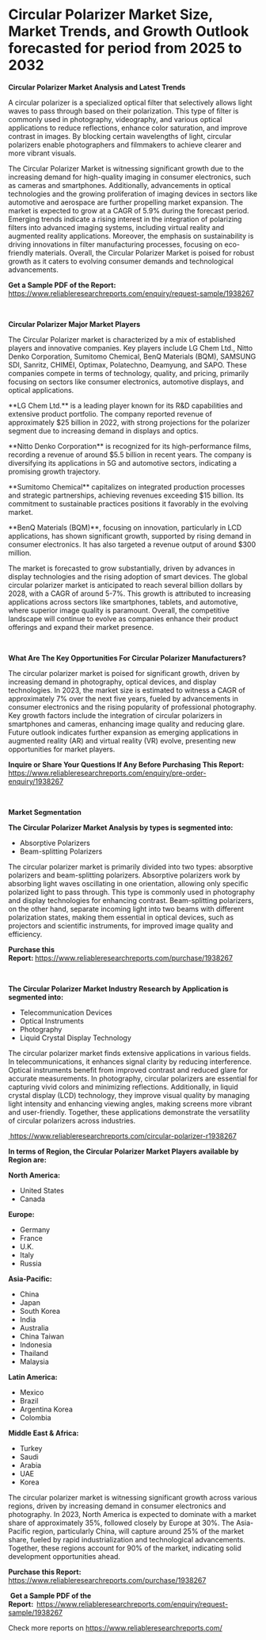 <p><h1>Circular Polarizer Market Size, Market Trends, and Growth Outlook forecasted for period from 2025 to 2032</h1></p><p><strong>Circular Polarizer Market Analysis and Latest Trends</strong></p>
<p><p>A circular polarizer is a specialized optical filter that selectively allows light waves to pass through based on their polarization. This type of filter is commonly used in photography, videography, and various optical applications to reduce reflections, enhance color saturation, and improve contrast in images. By blocking certain wavelengths of light, circular polarizers enable photographers and filmmakers to achieve clearer and more vibrant visuals.</p><p>The Circular Polarizer Market is witnessing significant growth due to the increasing demand for high-quality imaging in consumer electronics, such as cameras and smartphones. Additionally, advancements in optical technologies and the growing proliferation of imaging devices in sectors like automotive and aerospace are further propelling market expansion. The market is expected to grow at a CAGR of 5.9% during the forecast period. Emerging trends indicate a rising interest in the integration of polarizing filters into advanced imaging systems, including virtual reality and augmented reality applications. Moreover, the emphasis on sustainability is driving innovations in filter manufacturing processes, focusing on eco-friendly materials. Overall, the Circular Polarizer Market is poised for robust growth as it caters to evolving consumer demands and technological advancements.</p></p>
<p><strong>Get a Sample PDF of the Report:&nbsp;</strong> <a href="https://www.reliableresearchreports.com/enquiry/request-sample/1938267?utm_campaign=3323&utm_medium=2&utm_source=Github&utm_content=ia&utm_term=06042025&utm_id=circular-polarizer">https://www.reliableresearchreports.com/enquiry/request-sample/1938267</a></p>
<p>&nbsp;</p>
<p><strong>Circular Polarizer Major Market Players</strong></p>
<p><p>The Circular Polarizer market is characterized by a mix of established players and innovative companies. Key players include LG Chem Ltd., Nitto Denko Corporation, Sumitomo Chemical, BenQ Materials (BQM), SAMSUNG SDI, Sanritz, CHIMEI, Optimax, Polatechno, Deamyung, and SAPO. These companies compete in terms of technology, quality, and pricing, primarily focusing on sectors like consumer electronics, automotive displays, and optical applications.</p><p>**LG Chem Ltd.** is a leading player known for its R&D capabilities and extensive product portfolio. The company reported revenue of approximately $25 billion in 2022, with strong projections for the polarizer segment due to increasing demand in displays and optics.</p><p>**Nitto Denko Corporation** is recognized for its high-performance films, recording a revenue of around $5.5 billion in recent years. The company is diversifying its applications in 5G and automotive sectors, indicating a promising growth trajectory.</p><p>**Sumitomo Chemical** capitalizes on integrated production processes and strategic partnerships, achieving revenues exceeding $15 billion. Its commitment to sustainable practices positions it favorably in the evolving market.</p><p>**BenQ Materials (BQM)**, focusing on innovation, particularly in LCD applications, has shown significant growth, supported by rising demand in consumer electronics. It has also targeted a revenue output of around $300 million.</p><p>The market is forecasted to grow substantially, driven by advances in display technologies and the rising adoption of smart devices. The global circular polarizer market is anticipated to reach several billion dollars by 2028, with a CAGR of around 5-7%. This growth is attributed to increasing applications across sectors like smartphones, tablets, and automotive, where superior image quality is paramount. Overall, the competitive landscape will continue to evolve as companies enhance their product offerings and expand their market presence.</p></p>
<p>&nbsp;</p>
<p><strong>What Are The Key Opportunities For Circular Polarizer Manufacturers?</strong></p>
<p><p>The circular polarizer market is poised for significant growth, driven by increasing demand in photography, optical devices, and display technologies. In 2023, the market size is estimated to witness a CAGR of approximately 7% over the next five years, fueled by advancements in consumer electronics and the rising popularity of professional photography. Key growth factors include the integration of circular polarizers in smartphones and cameras, enhancing image quality and reducing glare. Future outlook indicates further expansion as emerging applications in augmented reality (AR) and virtual reality (VR) evolve, presenting new opportunities for market players.</p></p>
<p><strong>Inquire or Share Your Questions If Any Before Purchasing This Report:</strong> <a href="https://www.reliableresearchreports.com/enquiry/pre-order-enquiry/1938267?utm_campaign=3323&utm_medium=2&utm_source=Github&utm_content=ia&utm_term=06042025&utm_id=circular-polarizer">https://www.reliableresearchreports.com/enquiry/pre-order-enquiry/1938267</a></p>
<p>&nbsp;</p>
<p><strong>Market Segmentation</strong></p>
<p><strong>The Circular Polarizer Market Analysis by types is segmented into:</strong></p>
<p><ul><li>Absorptive Polarizers</li><li>Beam-splitting Polarizers</li></ul></p>
<p><p>The circular polarizer market is primarily divided into two types: absorptive polarizers and beam-splitting polarizers. Absorptive polarizers work by absorbing light waves oscillating in one orientation, allowing only specific polarized light to pass through. This type is commonly used in photography and display technologies for enhancing contrast. Beam-splitting polarizers, on the other hand, separate incoming light into two beams with different polarization states, making them essential in optical devices, such as projectors and scientific instruments, for improved image quality and efficiency.</p></p>
<p><strong>Purchase this Report:&nbsp;</strong><a href="https://www.reliableresearchreports.com/purchase/1938267?utm_campaign=3323&utm_medium=2&utm_source=Github&utm_content=ia&utm_term=06042025&utm_id=circular-polarizer">https://www.reliableresearchreports.com/purchase/1938267</a></p>
<p>&nbsp;</p>
<p><strong>The Circular Polarizer Market Industry Research by Application is segmented into:</strong></p>
<p><ul><li>Telecommunication Devices</li><li>Optical Instruments</li><li>Photography</li><li>Liquid Crystal Display Technology</li></ul></p>
<p><p>The circular polarizer market finds extensive applications in various fields. In telecommunications, it enhances signal clarity by reducing interference. Optical instruments benefit from improved contrast and reduced glare for accurate measurements. In photography, circular polarizers are essential for capturing vivid colors and minimizing reflections. Additionally, in liquid crystal display (LCD) technology, they improve visual quality by managing light intensity and enhancing viewing angles, making screens more vibrant and user-friendly. Together, these applications demonstrate the versatility of circular polarizers across industries.</p></p>
<p><a href="https://www.reliableresearchreports.com/circular-polarizer-r1938267?utm_campaign=3323&utm_medium=2&utm_source=Github&utm_content=ia&utm_term=06042025&utm_id=circular-polarizer">&nbsp;https://www.reliableresearchreports.com/circular-polarizer-r1938267</a></p>
<p><strong>In terms of Region, the Circular Polarizer Market Players available by Region are:</strong></p>
<p>
    <p> <strong> North America: </strong>
        <ul>
            <li>United States</li>
            <li>Canada</li>
        </ul>
        </p> 
    <p> <strong> Europe: </strong>
        <ul>
            <li>Germany</li>
            <li>France</li>
            <li>U.K.</li>
            <li>Italy</li>
            <li>Russia</li>
        </ul>
        </p> 
    <p> <strong> Asia-Pacific: </strong>
        <ul>
            <li>China</li>
            <li>Japan</li>
            <li>South Korea</li>
            <li>India</li>
            <li>Australia</li>
            <li>China Taiwan</li>
            <li>Indonesia</li>
            <li>Thailand</li>
            <li>Malaysia</li>
        </ul>
        </p> 
    <p> <strong> Latin America: </strong>
        <ul>
            <li>Mexico</li>
            <li>Brazil</li>
            <li>Argentina Korea</li>
            <li>Colombia</li>
        </ul>
        </p> 
    <p> <strong> Middle East & Africa: </strong>
        <ul>
            <li>Turkey</li>
            <li>Saudi</li>
            <li>Arabia</li>
            <li>UAE</li>
            <li>Korea</li>
        </ul>
    </p>
    </p>
<p><p>The circular polarizer market is witnessing significant growth across various regions, driven by increasing demand in consumer electronics and photography. In 2023, North America is expected to dominate with a market share of approximately 35%, followed closely by Europe at 30%. The Asia-Pacific region, particularly China, will capture around 25% of the market share, fueled by rapid industrialization and technological advancements. Together, these regions account for 90% of the market, indicating solid development opportunities ahead.</p></p>
<p><strong>Purchase this Report: </strong><a href="https://www.reliableresearchreports.com/purchase/1938267?utm_campaign=3323&utm_medium=2&utm_source=Github&utm_content=ia&utm_term=06042025&utm_id=circular-polarizer">https://www.reliableresearchreports.com/purchase/1938267</a></p>
<p>&nbsp;<strong>Get a Sample PDF of the Report:&nbsp;&nbsp;</strong><a href="https://www.reliableresearchreports.com/enquiry/request-sample/1938267?utm_campaign=3323&utm_medium=2&utm_source=Github&utm_content=ia&utm_term=06042025&utm_id=circular-polarizer">https://www.reliableresearchreports.com/enquiry/request-sample/1938267</a></p>
<p><strong></strong></p>
<p>Check more reports on <a href="https://www.reliableresearchreports.com/?utm_campaign=3323&utm_medium=2&utm_source=Github&utm_content=ia&utm_term=06042025&utm_id=circular-polarizer">https://www.reliableresearchreports.com/</a></p>